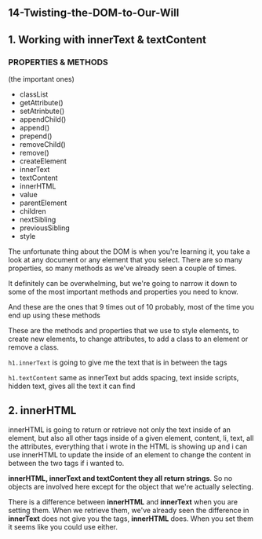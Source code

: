 ## 14-Twisting-the-DOM-to-Our-Will

## 1. Working with innerText & textContent

### PROPERTIES & METHODS

(the important ones)

- classList
- getAttribute()
- setAtrinbute()
- appendChild()
- append()
- prepend()
- removeChild()
- remove()
- createElement
- innerText
- textContent
- innerHTML
- value
- parentElement
- children
- nextSibling
- previousSibling
- style

The unfortunate thing about the DOM is when you're learning it, you take a look at any document or any element that you select. There are so many properties, so many methods as we've already seen a couple of times.

It definitely can be overwhelming, but we're going to narrow it down to some of the most important methods and properties you need to know.

And these are the ones that 9 times out of 10 probably, most of the time you end up using these methods

These are the methods and properties that we use to style elements, to create new elements, to change attributes, to add a class to an element or remove a class.

`h1.innerText` is going to give me the text that is in between the tags

`h1.textContent` same as innerText but adds spacing, text inside scripts, hidden text, gives all the text it can find

## 2. innerHTML

innerHTML is going to return or retrieve not only the text inside of an element, but also all other tags inside of a given element, content, li, text, all the attributes, everything that i wrote in the HTML is showing up and i can use innerHTML to update the inside of an element to change the content in between the two tags if i wanted to.

**innerHTML, innerText and textContent they all return strings**. So no objects are involved here except for the object that we're actually selecting.

There is a difference between **innerHTML** and **innerText** when you are setting them. When we retrieve them, we've already seen the difference in **innerText** does not give you the tags, **innerHTML** does. When you set them it seems like you could use either.